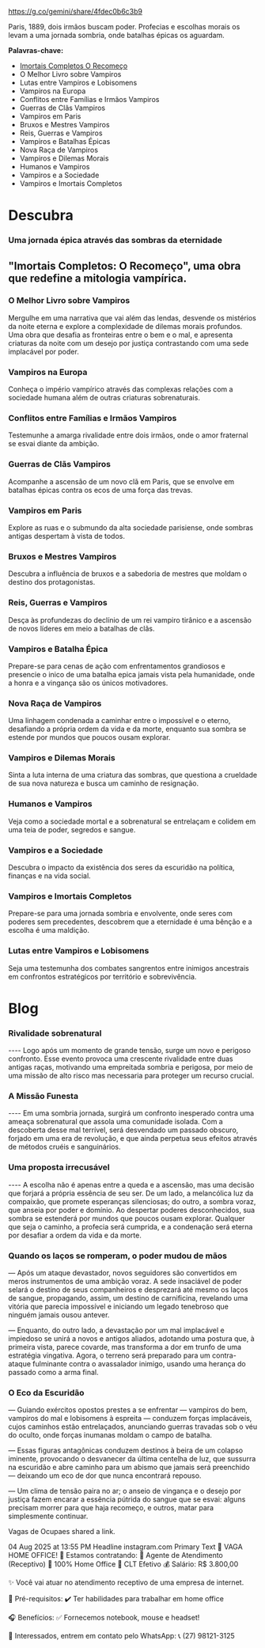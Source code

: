 https://g.co/gemini/share/4fdec0b6c3b9

Paris, 1889, dois irmãos buscam poder. Profecias e escolhas morais os levam a uma jornada sombria, onde batalhas épicas os aguardam.

**Palavras-chave:**
* [Imortais Completos O Recomeço](#descubra-imortais-completos-o-recomeço-uma-obra-que-redefine-a-mitologia-vampírica)  
* O Melhor Livro sobre Vampiros  
* Lutas entre Vampiros e Lobisomens  
* Vampiros na Europa  
* Conflitos entre Famílias e Irmãos Vampiros  
* Guerras de Clãs Vampiros  
* Vampiros em Paris  
* Bruxos e Mestres Vampiros  
* Reis, Guerras e Vampiros  
* Vampiros e Batalhas Épicas  
* Nova Raça de Vampiros  
* Vampiros e Dilemas Morais  
* Humanos e Vampiros  
* Vampiros e a Sociedade  
* Vampiros e Imortais Completos  
  
# Descubra 
### Uma jornada épica através das sombras da eternidade
## "Imortais Completos: O Recomeço", uma obra que redefine a mitologia vampírica.

### O Melhor Livro sobre Vampiros
Mergulhe em uma narrativa que vai além das lendas, desvende os mistérios da noite eterna e explore a complexidade de dilemas morais profundos. Uma obra que desafia as fronteiras entre o bem e o mal, e apresenta criaturas da noite com um desejo por justiça contrastando com uma sede implacável por poder.

### Vampiros na Europa
Conheça o império vampírico através das complexas relações com a sociedade humana além de outras criaturas sobrenaturais.

### Conflitos entre Famílias e Irmãos Vampiros
Testemunhe a amarga rivalidade entre dois irmãos, onde o amor fraternal se esvai diante da ambição.

### Guerras de Clãs Vampiros
Acompanhe a ascensão de um novo clã em Paris, que se envolve em batalhas épicas contra os ecos de uma força das trevas.

### Vampiros em Paris
Explore as ruas e o submundo da alta sociedade parisiense, onde sombras antigas despertam à vista de todos.

### Bruxos e Mestres Vampiros
Descubra a influência de bruxos e a sabedoria de mestres que moldam o destino dos protagonistas.

### Reis, Guerras e Vampiros
Desça às profundezas do declínio de um rei vampiro tirânico e a ascensão de novos líderes em meio a batalhas de clãs.

### Vampiros e Batalha Épica
Prepare-se para cenas de ação com enfrentamentos grandiosos e presencie o inico de uma batalha epica jamais vista pela humanidade, onde a honra e a vingança são os únicos motivadores.

### Nova Raça de Vampiros
Uma linhagem condenada a caminhar entre o impossível e o eterno, desafiando a própria ordem da vida e da morte, enquanto sua sombra se estende por mundos que poucos ousam explorar.

### Vampiros e Dilemas Morais
Sinta a luta interna de uma criatura das sombras, que questiona a crueldade de sua nova natureza e busca um caminho de resignação.

### Humanos e Vampiros
Veja como a sociedade mortal e a sobrenatural se entrelaçam e colidem em uma teia de poder, segredos e sangue.

### Vampiros e a Sociedade
Descubra o impacto da existência dos seres da escuridão na política, finanças e na vida social.

### Vampiros e Imortais Completos
Prepare-se para uma jornada sombria e envolvente, onde seres com poderes sem precedentes, descobrem que a eternidade é uma bênção e a escolha é uma maldição.

### Lutas entre Vampiros e Lobisomens
Seja uma testemunha dos combates sangrentos entre inimigos ancestrais em confrontos estratégicos por território e sobrevivência.

# Blog

### Rivalidade sobrenatural  
---- Logo após um momento de grande tensão, surge um novo e perigoso confronto. Esse evento provoca uma crescente rivalidade entre duas antigas raças, motivando uma empreitada sombria e perigosa, por meio de uma missão de alto risco mas necessaria para proteger um recurso crucial.

### A Missão Funesta  
---- Em uma sombria jornada, surgirá um confronto inesperado contra uma ameaça sobrenatural que assola uma comunidade isolada. Com a descoberta desse mal terrível, será desvendado um passado obscuro, forjado em uma era de revolução, e que ainda perpetua seus efeitos através de métodos cruéis e sanguinários.

### Uma proposta irrecusável  
---- A escolha não é apenas entre a queda e a ascensão, mas uma decisão que forjará a própria essência de seu ser. De um lado, a melancólica luz da compaixão, que promete esperanças silenciosas; do outro, a sombra voraz, que anseia por poder e domínio. Ao despertar poderes desconhecidos, sua sombra se estenderá por mundos que poucos ousam explorar. Qualquer que seja o caminho, a profecia será cumprida, e a condenação será eterna por desafiar a ordem da vida e da morte.

### Quando os laços se romperam, o poder mudou de mãos  
— Após um ataque devastador, novos seguidores são convertidos em meros instrumentos de uma ambição voraz. A sede insaciável de poder selará o destino de seus companheiros e desprezará até mesmo os laços de sangue, propagando, assim, um destino de carnificina, revelando uma vitória que parecia impossível e iniciando um legado tenebroso que ninguém jamais ousou antever.

— Enquanto, do outro lado, a devastação por um mal implacável e impiedoso se unirá a novos e antigos aliados, adotando uma postura que, à primeira vista, parece covarde, mas transforma a dor em trunfo de uma estratégia vingativa. Agora, o terreno será preparado para um contra-ataque fulminante contra o avassalador inimigo, usando uma herança do passado como a arma final.

### O Eco da Escuridão  
— Guiando exércitos opostos prestes a se enfrentar — vampiros do bem, vampiros do mal e lobisomens à espreita — conduzem forças implacáveis, cujos caminhos estão entrelaçados, anunciando guerras travadas sob o véu do oculto, onde forças inumanas moldam o campo de batalha.  

— Essas figuras antagônicas conduzem destinos à beira de um colapso iminente, provocando o desvanecer da última centelha de luz, que sussurra na escuridão e abre caminho para um abismo que jamais será preenchido — deixando um eco de dor que nunca encontrará repouso.  

— Um clima de tensão paira no ar; o anseio de vingança e o desejo por justiça fazem encarar a essência pútrida do sangue que se esvai: alguns precisam morrer para que haja recomeço, e outros, matar para simplesmente continuar.  











Vagas de Ocupaes shared a link.

04 Aug 2025 at 13:55 PM
Headline	instagram.com
Primary Text	🚨 VAGA HOME OFFICE! 🚨
Estamos contratando:
💼 Agente de Atendimento (Receptivo)
📍 100% Home Office
📄 CLT Efetivo
💰 Salário: R$ 3.800,00

✨ Você vai atuar no atendimento receptivo de uma empresa de internet.

📌 Pré-requisitos:
✔️ Ter habilidades para trabalhar em home office

🎧 Benefícios:
✅ Fornecemos notebook, mouse e headset!

📲 Interessados, entrem em contato pelo WhatsApp:
📞 (27) 98121-3125
